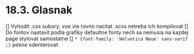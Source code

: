 # 18.3. Glasnak
[] Vyhodit .css subory, vue vie rovno nacitat .scss netreba ich kompilovat
[] Do fontov nastavit podla grafiky defaultne fonty nech sa nemusia na kazdej page stylovat samostatne
[] `* {font-family: 'Helvetica Neue' sans-serif ;}` pekne odenterovat
